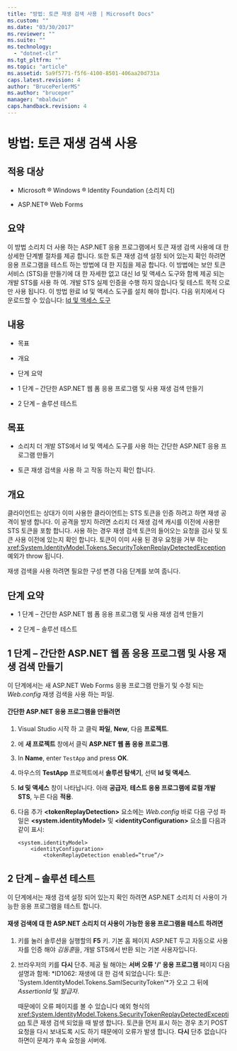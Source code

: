 ```yaml
---
title: "방법: 토큰 재생 검색 사용 | Microsoft Docs"
ms.custom: ""
ms.date: "03/30/2017"
ms.reviewer: ""
ms.suite: ""
ms.technology: 
  - "dotnet-clr"
ms.tgt_pltfrm: ""
ms.topic: "article"
ms.assetid: 5a9f5771-f5f6-4100-8501-406aa20d731a
caps.latest.revision: 4
author: "BrucePerlerMS"
ms.author: "bruceper"
manager: "mbaldwin"
caps.handback.revision: 4
---
```

# 방법: 토큰 재생 검색 사용
## 적용 대상  
  
-   Microsoft ® Windows ® Identity Foundation \(소리치 더\)  
  
-   ASP.NET® Web Forms  
  
## 요약  
 이 방법 소리치 더 사용 하는 ASP.NET 응용 프로그램에서 토큰 재생 검색 사용에 대 한 상세한 단계별 절차를 제공 합니다.  또한 토큰 재생 검색 설정 되어 있는지 확인 하려면 응용 프로그램을 테스트 하는 방법에 대 한 지침을 제공 합니다.  이 방법에는 보안 토큰 서비스 \(STS\)을 만들기에 대 한 자세한 없고 대신 Id 및 액세스 도구와 함께 제공 되는 개발 STS를 사용 하 여.  개발 STS 실제 인증을 수행 하지 않습니다 및 테스트 목적 으로만 사용 됩니다.  이 방법 완료 Id 및 액세스 도구를 설치 해야 합니다.  다음 위치에서 다운로드할 수 있습니다: [Id 및 액세스 도구](http://go.microsoft.com/fwlink/?LinkID=245849)  
  
## 내용  
  
-   목표  
  
-   개요  
  
-   단계 요약  
  
-   1 단계 – 간단한 ASP.NET 웹 폼 응용 프로그램 및 사용 재생 검색 만들기  
  
-   2 단계 – 솔루션 테스트  
  
## 목표  
  
-   소리치 더 개발 STS에서 Id 및 액세스 도구를 사용 하는 간단한 ASP.NET 응용 프로그램 만들기  
  
-   토큰 재생 검색을 사용 하 고 작동 하는지 확인 합니다.  
  
## 개요  
 클라이언트는 상대가 이미 사용한 클라이언트는 STS 토큰을 인증 하려고 하면 재생 공격이 발생 합니다.  이 공격을 방지 하려면 소리치 더 재생 검색 캐시를 이전에 사용한 STS 토큰을 포함 합니다.  사용 하는 경우 재생 검색 토큰의 들어오는 요청을 검사 및 토큰 사용 이전에 있는지 확인 합니다.  토큰이 이미 사용 된 경우 요청을 거부 하는 <xref:System.IdentityModel.Tokens.SecurityTokenReplayDetectedException> 예외가 throw 됩니다.  
  
 재생 검색을 사용 하려면 필요한 구성 변경 다음 단계를 보여 줍니다.  
  
## 단계 요약  
  
-   1 단계 – 간단한 ASP.NET 웹 폼 응용 프로그램 및 사용 재생 검색 만들기  
  
-   2 단계 – 솔루션 테스트  
  
## 1 단계 – 간단한 ASP.NET 웹 폼 응용 프로그램 및 사용 재생 검색 만들기  
 이 단계에서는 새 ASP.NET Web Forms 응용 프로그램 만들기 및 수정 되는  *Web.config* 재생 검색을 사용 하는 파일.  
  
#### 간단한 ASP.NET 응용 프로그램을 만들려면  
  
1.  Visual Studio 시작 하 고 클릭  **파일**,  **New**, 다음  **프로젝트**.  
  
2.  에  **새 프로젝트** 창에서 클릭  **ASP.NET 웹 폼 응용 프로그램**.  
  
3.  In **Name**, enter `TestApp` and press **OK**.  
  
4.  마우스의  **TestApp** 프로젝트에서  **솔루션 탐색기**, 선택  **Id 및 액세스**.  
  
5.  **Id 및 액세스** 창이 나타납니다.  아래  **공급자**,  **테스트 응용 프로그램에 로컬 개발 STS**, 누른 다음  **적용**.  
  
6.  다음 추가  **\<tokenReplayDetection\>** 요소에는  *Web.config* 바로 다음 구성 파일은  **\<system.identityModel\>** 및  **\<identityConfiguration\>** 요소를 다음과 같이 표시:  
  
    ```  
    <system.identityModel>  
        <identityConfiguration>  
            <tokenReplayDetection enabled=”true”/>  
    ```  
  
## 2 단계 – 솔루션 테스트  
 이 단계에서는 재생 검색 설정 되어 있는지 확인 하려면 ASP.NET 소리치 더 사용이 가능한 응용 프로그램을 테스트 합니다.  
  
#### 재생 검색에 대 한 ASP.NET 소리치 더 사용이 가능한 응용 프로그램을 테스트 하려면  
  
1.  키를 눌러 솔루션을 실행할의  **F5** 키.  기본 홈 페이지 ASP.NET 두고 자동으로 사용자를 인증 해야  *김동훈*을, 개발 STS에서 반환 되는 기본 사용자입니다.  
  
2.  브라우저의 키를  **다시** 단추.  제공 될 해야는  **서버 오류 '\/' 응용 프로그램** 페이지 다음 설명과 함께:  *ID1062: 재생에 대 한 검색 되었습니다: 토큰: 'System.IdentityModel.Tokens.SamlSecurityToken'*가 오고 그 뒤에  *AssertionId* 및  *발급자*.  
  
     때문에이 오류 페이지를 볼 수 있습니다 예외 형식의 <xref:System.IdentityModel.Tokens.SecurityTokenReplayDetectedException> 토큰 재생 검색 되었을 때 발생 합니다.  토큰을 먼저 표시 하는 경우 초기 POST 요청을 다시 보내도록 시도 하기 때문에이 오류가 발생 합니다.  **다시** 단추 없습니다 하면이 문제가 후속 요청을 서버에.